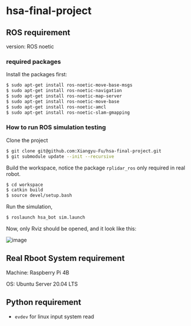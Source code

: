 # hsa-final-project

## ROS requirement

version: ROS noetic

### required packages

Install the packages first:
```bash
$ sudo apt-get install ros-noetic-move-base-msgs
$ sudo apt-get install ros-noetic-navigation
$ sudo apt-get install ros-noetic-map-server
$ sudo apt-get install ros-noetic-move-base
$ sudo apt-get install ros-noetic-amcl
$ sudo apt-get install ros-noetic-slam-gmapping
```

### How to run ROS simulation testing 

Clone the project
```bash
$ git clone git@github.com:Xiangyu-Fu/hsa-final-project.git
$ git submodule update --init --recursive
```

Build the workspace, notice the package `rplidar_ros` only required in real robot.
```bash
$ cd workspace
$ catkin build
$ source devel/setup.bash
```

Run the simulation,
```bash
$ roslaunch hsa_bot sim.launch
```

Now, only Rviz should be opened, and it look like this:

![image](https://github.com/Xiangyu-Fu/hsa-final-project/assets/54738414/c326f33c-69ce-473b-b201-3fcb60e71a58)



## Real Rboot System requirement

Machine: Raspberry Pi 4B

OS: Ubuntu Server 20.04 LTS

## Python requirement

- `evdev` for linux input system read

